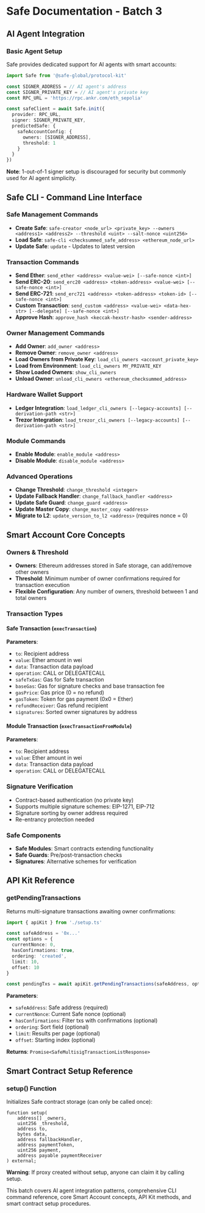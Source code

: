 # Safe Documentation - Batch 3

## AI Agent Integration

### Basic Agent Setup
Safe provides dedicated support for AI agents with smart accounts:

```typescript
import Safe from '@safe-global/protocol-kit'

const SIGNER_ADDRESS = // AI agent's address
const SIGNER_PRIVATE_KEY = // AI agent's private key
const RPC_URL = 'https://rpc.ankr.com/eth_sepolia'

const safeClient = await Safe.init({
  provider: RPC_URL,
  signer: SIGNER_PRIVATE_KEY,
  predictedSafe: {
    safeAccountConfig: {
      owners: [SIGNER_ADDRESS],
      threshold: 1
    }
  }
})
```

**Note**: 1-out-of-1 signer setup is discouraged for security but commonly used for AI agent simplicity.

## Safe CLI - Command Line Interface

### Safe Management Commands
- **Create Safe**: `safe-creator <node_url> <private_key> --owners <address1> <address2> --threshold <uint> --salt-nonce <uint256>`
- **Load Safe**: `safe-cli <checksummed_safe_address> <ethereum_node_url>`
- **Update Safe**: `update` - Updates to latest version

### Transaction Commands
- **Send Ether**: `send_ether <address> <value-wei> [--safe-nonce <int>]`
- **Send ERC-20**: `send_erc20 <address> <token-address> <value-wei> [--safe-nonce <int>]`
- **Send ERC-721**: `send_erc721 <address> <token-address> <token-id> [--safe-nonce <int>]`
- **Custom Transaction**: `send_custom <address> <value-wei> <data-hex-str> [--delegate] [--safe-nonce <int>]`
- **Approve Hash**: `approve_hash <keccak-hexstr-hash> <sender-address>`

### Owner Management Commands  
- **Add Owner**: `add_owner <address>`
- **Remove Owner**: `remove_owner <address>`
- **Load Owners from Private Key**: `load_cli_owners <account_private_key>`
- **Load from Environment**: `load_cli_owners MY_PRIVATE_KEY`
- **Show Loaded Owners**: `show_cli_owners`
- **Unload Owner**: `unload_cli_owners <ethereum_checksummed_address>`

### Hardware Wallet Support
- **Ledger Integration**: `load_ledger_cli_owners [--legacy-accounts] [--derivation-path <str>]`
- **Trezor Integration**: `load_trezor_cli_owners [--legacy-accounts] [--derivation-path <str>]`

### Module Commands
- **Enable Module**: `enable_module <address>`
- **Disable Module**: `disable_module <address>`

### Advanced Operations
- **Change Threshold**: `change_threshold <integer>`
- **Update Fallback Handler**: `change_fallback_handler <address>`
- **Update Safe Guard**: `change_guard <address>`
- **Update Master Copy**: `change_master_copy <address>`
- **Migrate to L2**: `update_version_to_l2 <address>` (requires nonce = 0)

## Smart Account Core Concepts

### Owners & Threshold
- **Owners**: Ethereum addresses stored in Safe storage, can add/remove other owners
- **Threshold**: Minimum number of owner confirmations required for transaction execution
- **Flexible Configuration**: Any number of owners, threshold between 1 and total owners

### Transaction Types

#### Safe Transaction (`execTransaction`)
**Parameters**:
- `to`: Recipient address
- `value`: Ether amount in wei
- `data`: Transaction data payload
- `operation`: CALL or DELEGATECALL
- `safeTxGas`: Gas for Safe transaction
- `baseGas`: Gas for signature checks and base transaction fee
- `gasPrice`: Gas price (0 = no refund)
- `gasToken`: Token for gas payment (0x0 = Ether)
- `refundReceiver`: Gas refund recipient
- `signatures`: Sorted owner signatures by address

#### Module Transaction (`execTransactionFromModule`)
**Parameters**:
- `to`: Recipient address  
- `value`: Ether amount in wei
- `data`: Transaction data payload
- `operation`: CALL or DELEGATECALL

### Signature Verification
- Contract-based authentication (no private key)
- Supports multiple signature schemes: EIP-1271, EIP-712
- Signature sorting by owner address required
- Re-entrancy protection needed

### Safe Components
- **Safe Modules**: Smart contracts extending functionality
- **Safe Guards**: Pre/post-transaction checks  
- **Signatures**: Alternative schemes for verification

## API Kit Reference

### getPendingTransactions
Returns multi-signature transactions awaiting owner confirmations:

```typescript
import { apiKit } from './setup.ts'

const safeAddress = '0x...'
const options = {
  currentNonce: 0,
  hasConfirmations: true,
  ordering: 'created',
  limit: 10,
  offset: 10
}

const pendingTxs = await apiKit.getPendingTransactions(safeAddress, options)
```

**Parameters**:
- `safeAddress`: Safe address (required)
- `currentNonce`: Current Safe nonce (optional)
- `hasConfirmations`: Filter txs with confirmations (optional)
- `ordering`: Sort field (optional)
- `limit`: Results per page (optional)
- `offset`: Starting index (optional)

**Returns**: `Promise<SafeMultisigTransactionListResponse>`

## Smart Contract Setup Reference

### setup() Function
Initializes Safe contract storage (can only be called once):

```solidity
function setup(
    address[] _owners,
    uint256 _threshold,
    address to,
    bytes data,
    address fallbackHandler,
    address paymentToken,
    uint256 payment,
    address payable paymentReceiver
) external;
```

**Warning**: If proxy created without setup, anyone can claim it by calling setup.

This batch covers AI agent integration patterns, comprehensive CLI command reference, core Smart Account concepts, API Kit methods, and smart contract setup procedures.